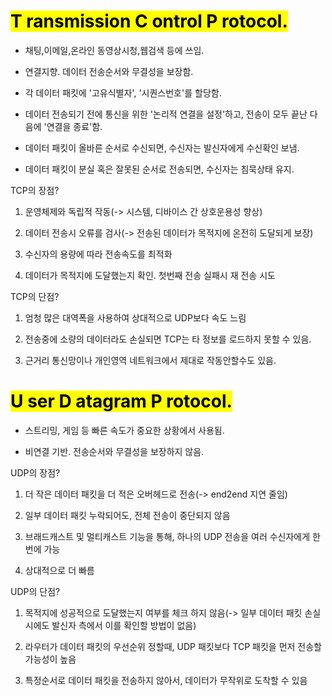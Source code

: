 # <mark>T ransmission C ontrol P rotocol.</mark>

- 채팅,이메일,온라인 동영상시청,웹검색 등에 쓰임.

- 연결지향. 데이터 전송순서와 무결성을 보장함.

- 각 데이터 패킷에 '고유식별자', '시퀀스번호'를 할당함. 

- 데이터 전송되기 전에 통신을 위한 '논리적 연결을 설정'하고, 전송이 모두 끝난 다음에 '연결을 종료'함.

- 데이터 패킷이 올바른 순서로 수신되면, 수신자는 발신자에게 수신확인 보냄.

- 데이터 패킷이 분실 혹은 잘못된 순서로 전송되면, 수신자는 침묵상태 유지.

TCP의 장점?

1. 운영체제와 독립적 작동(-> 시스템, 디바이스 간 상호운용성 향상)

2. 데이터 전송시 오류를 검사(-> 전송된 데이터가 목적지에 온전히 도달되게 보장)

3. 수신자의 용량에 따라 전송속도를 최적화

4. 데이터가 목적지에 도달했는지 확인. 첫번째 전송 실패시 재 전송 시도

TCP의 단점?

1. 엄청 많은 대역폭을 사용하여 상대적으로 UDP보다 속도 느림

2. 전송중에 소량의 데이터라도 손실되면 TCP는 타 정보를 로드하지 못할 수 있음.

3. 근거리 통신망이나 개인영역 네트워크에서 제대로 작동안할수도 있음.

# <mark>U ser D atagram P rotocol.</mark>

- 스트리밍, 게임 등 빠른 속도가 중요한 상황에서 사용됨.

- 비연결 기반. 전송순서와 무결성을 보장하지 않음.

UDP의 장점?

1. 더 작은 데이터 패킷을 더 적은 오버헤드로 전송(-> end2end 지연 줄임)

2. 일부 데이터 패킷 누락되어도, 전체 전송이 중단되지 않음

3. 브래드캐스트 및 멀티캐스트 기능을 통해, 하나의 UDP 전송을 여러 수신자에게 한번에 가능

4. 상대적으로 더 빠름

UDP의 단점?

1. 목적지에 성공적으로 도달했는지 여부를 체크 하지 않음(-> 일부 데이터 패킷 손실시에도 발신자 측에서 이를 확인할 방법이 없음)

2. 라우터가 데이터 패킷의 우선순위 정할때, UDP 패킷보다 TCP 패킷을 먼저 전송할 가능성이 높음

3. 특정순서로 데이터 패킷을 전송하지 않아서, 데이터가 무작위로 도착할 수 있음


